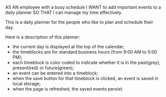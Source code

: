 AS AN employee with a busy schedule
I WANT to add important events to a daily planner
SO THAT I can manage my time effectively.

This is a daily planner for the people who like to plan and schedule their day. 

Here is a description of this planner:
* the current day is displayed at the top of the calendar;
* the timeblocks are for standard business hours (from 9:00 AM to 5:00 PM);
* each timeblock is color coded to indicate whether it is in the past(grey), present(red) or future(green);
* an event can be entered into a timeblock;
* when the save button for that timeblock is clicked, an event is saved in local storage;
* when the page is refreshed, the saved events persist.